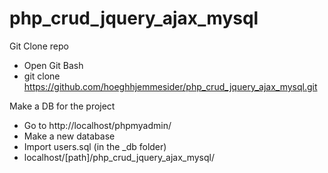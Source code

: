 # php_crud_jquery_ajax_mysql

Git Clone repo

- Open Git Bash
- git clone https://github.com/hoeghhjemmesider/php_crud_jquery_ajax_mysql.git


Make a DB for the project

- Go to http://localhost/phpmyadmin/
- Make a new database
- Import users.sql (in the _db folder)
- localhost/[path]/php_crud_jquery_ajax_mysql/




